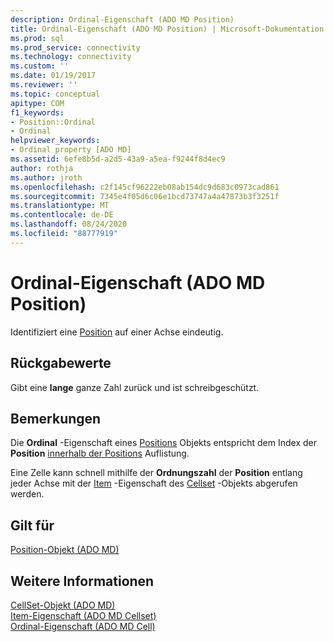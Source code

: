```yaml
---
description: Ordinal-Eigenschaft (ADO MD Position)
title: Ordinal-Eigenschaft (ADO MD Position) | Microsoft-Dokumentation
ms.prod: sql
ms.prod_service: connectivity
ms.technology: connectivity
ms.custom: ''
ms.date: 01/19/2017
ms.reviewer: ''
ms.topic: conceptual
apitype: COM
f1_keywords:
- Position::Ordinal
- Ordinal
helpviewer_keywords:
- Ordinal property [ADO MD]
ms.assetid: 6efe8b5d-a2d5-43a9-a5ea-f9244f8d4ec9
author: rothja
ms.author: jroth
ms.openlocfilehash: c2f145cf96222eb08ab154dc9d683c0973cad861
ms.sourcegitcommit: 7345e4f05d6c06e1bcd73747a4a47873b3f3251f
ms.translationtype: MT
ms.contentlocale: de-DE
ms.lasthandoff: 08/24/2020
ms.locfileid: "88777919"
---
```

# <a name="ordinal-property-ado-md-position"></a>Ordinal-Eigenschaft (ADO MD Position)
Identifiziert eine [Position](./position-object-ado-md.md) auf einer Achse eindeutig.  
  
## <a name="return-values"></a>Rückgabewerte  
 Gibt eine **lange** ganze Zahl zurück und ist schreibgeschützt.  
  
## <a name="remarks"></a>Bemerkungen  
 Die **Ordinal** -Eigenschaft eines [Positions](./position-object-ado-md.md) Objekts entspricht dem Index der **Position** [innerhalb der Positions](./positions-collection-ado-md.md) Auflistung.  
  
 Eine Zelle kann schnell mithilfe der **Ordnungszahl** der **Position** entlang jeder Achse mit der [Item](./item-property-ado-md-cellset.md) -Eigenschaft des [Cellset](./cellset-object-ado-md.md) -Objekts abgerufen werden.  
  
## <a name="applies-to"></a>Gilt für  
 [Position-Objekt (ADO MD)](./position-object-ado-md.md)  
  
## <a name="see-also"></a>Weitere Informationen  
 [CellSet-Objekt (ADO MD)](./cellset-object-ado-md.md)   
 [Item-Eigenschaft (ADO MD Cellset)](./item-property-ado-md-cellset.md)   
 [Ordinal-Eigenschaft (ADO MD Cell)](./ordinal-property-ado-md-cell.md)